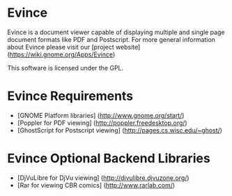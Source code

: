 Evince
======
Evince is a document viewer capable of displaying 
multiple and single page document formats like PDF 
and Postscript.  For more general information about 
Evince please visit our [project website] (https://wiki.gnome.org/Apps/Evince)

This software is licensed under the GPL.

Evince Requirements
===================
* [GNOME Platform libraries] (http://www.gnome.org/start/)
* [Poppler for PDF viewing] (http://poppler.freedesktop.org/)
* [GhostScript for Postscript viewing] (http://pages.cs.wisc.edu/~ghost/)

Evince Optional Backend Libraries
=================================
* [DjVuLibre for DjVu viewing] (http://djvulibre.djvuzone.org/)
* [Rar for viewing CBR comics] (http://www.rarlab.com/)

